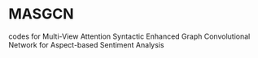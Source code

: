 # MASGCN
codes for Multi-View Attention Syntactic Enhanced Graph Convolutional Network for Aspect-based Sentiment Analysis
